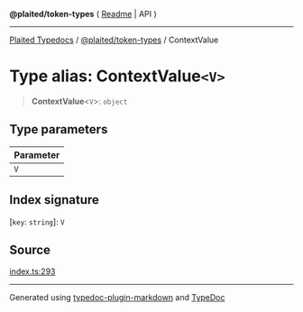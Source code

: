 **@plaited/token-types** ( [Readme](../README.md) \| API )

***

[Plaited Typedocs](../../../modules.md) / [@plaited/token-types](../modules.md) / ContextValue

# Type alias: ContextValue`<V>`

> **ContextValue**\<`V`\>: `object`

## Type parameters

| Parameter |
| :------ |
| `V` |

## Index signature

 \[`key`: `string`\]: `V`

## Source

[index.ts:293](https://github.com/plaited/plaited/blob/95d1a1b/libs/token-types/src/index.ts#L293)

***

Generated using [typedoc-plugin-markdown](https://www.npmjs.com/package/typedoc-plugin-markdown) and [TypeDoc](https://typedoc.org/)
